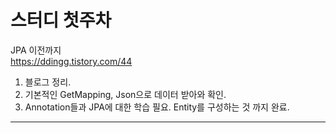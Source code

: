 # 스터디 첫주차</br>

JPA 이전까지</br>
https://ddingg.tistory.com/44</br>
1. 블로그 정리. </br>
2. 기본적인 GetMapping, Json으로 데이터 받아와 확인.</br>
3. Annotation들과 JPA에 대한 학습 필요. Entity를 구성하는 것 까지 완료.</br>

<hr>
